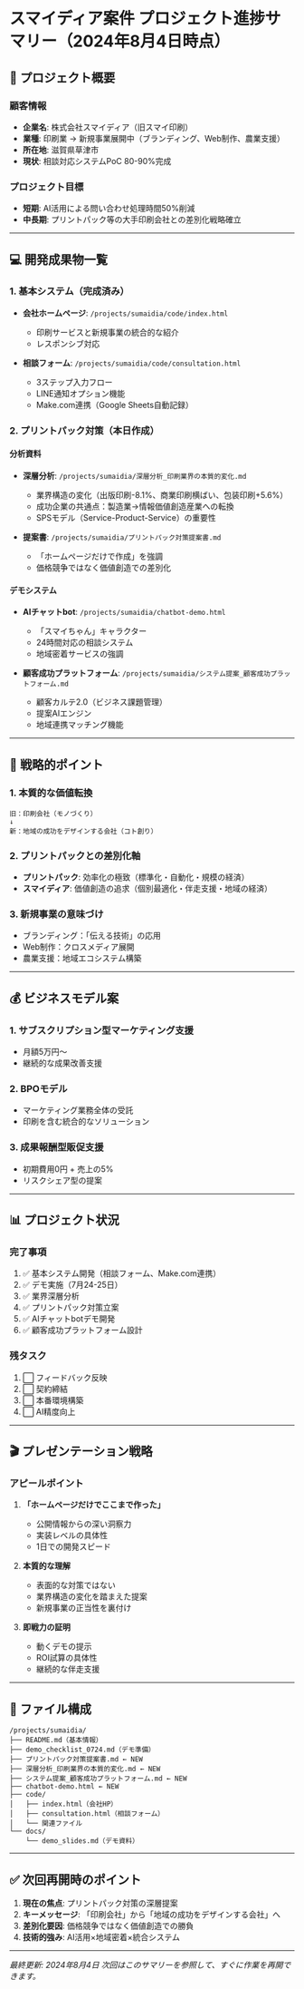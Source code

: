 # スマイディア案件 プロジェクト進捗サマリー（2024年8月4日時点）

## 📝 プロジェクト概要

### 顧客情報
- **企業名**: 株式会社スマイディア（旧スマイ印刷）
- **業種**: 印刷業 → 新規事業展開中（ブランディング、Web制作、農業支援）
- **所在地**: 滋賀県草津市
- **現状**: 相談対応システムPoC 80-90%完成

### プロジェクト目標
- **短期**: AI活用による問い合わせ処理時間50%削減
- **中長期**: プリントパック等の大手印刷会社との差別化戦略確立

---

## 💻 開発成果物一覧

### 1. 基本システム（完成済み）
- **会社ホームページ**: `/projects/sumaidia/code/index.html`
  - 印刷サービスと新規事業の統合的な紹介
  - レスポンシブ対応
  
- **相談フォーム**: `/projects/sumaidia/code/consultation.html`
  - 3ステップ入力フロー
  - LINE通知オプション機能
  - Make.com連携（Google Sheets自動記録）

### 2. プリントパック対策（本日作成）

#### 分析資料
- **深層分析**: `/projects/sumaidia/深層分析_印刷業界の本質的変化.md`
  - 業界構造の変化（出版印刷-8.1%、商業印刷横ばい、包装印刷+5.6%）
  - 成功企業の共通点：製造業→情報価値創造産業への転換
  - SPSモデル（Service-Product-Service）の重要性

- **提案書**: `/projects/sumaidia/プリントパック対策提案書.md`
  - 「ホームページだけで作成」を強調
  - 価格競争ではなく価値創造での差別化

#### デモシステム
- **AIチャットbot**: `/projects/sumaidia/chatbot-demo.html`
  - 「スマイちゃん」キャラクター
  - 24時間対応の相談システム
  - 地域密着サービスの強調

- **顧客成功プラットフォーム**: `/projects/sumaidia/システム提案_顧客成功プラットフォーム.md`
  - 顧客カルテ2.0（ビジネス課題管理）
  - 提案AIエンジン
  - 地域連携マッチング機能

---

## 🎯 戦略的ポイント

### 1. 本質的な価値転換
```
旧：印刷会社（モノづくり）
↓
新：地域の成功をデザインする会社（コト創り）
```

### 2. プリントパックとの差別化軸
- **プリントパック**: 効率化の極致（標準化・自動化・規模の経済）
- **スマイディア**: 価値創造の追求（個別最適化・伴走支援・地域の経済）

### 3. 新規事業の意味づけ
- ブランディング：「伝える技術」の応用
- Web制作：クロスメディア展開
- 農業支援：地域エコシステム構築

---

## 💰 ビジネスモデル案

### 1. サブスクリプション型マーケティング支援
- 月額5万円〜
- 継続的な成果改善支援

### 2. BPOモデル
- マーケティング業務全体の受託
- 印刷を含む統合的なソリューション

### 3. 成果報酬型販促支援
- 初期費用0円 + 売上の5%
- リスクシェア型の提案

---

## 📊 プロジェクト状況

### 完了事項
1. ✅ 基本システム開発（相談フォーム、Make.com連携）
2. ✅ デモ実施（7月24-25日）
3. ✅ 業界深層分析
4. ✅ プリントパック対策立案
5. ✅ AIチャットbotデモ開発
6. ✅ 顧客成功プラットフォーム設計

### 残タスク
1. ⬜ フィードバック反映
2. ⬜ 契約締結
3. ⬜ 本番環境構築
4. ⬜ AI精度向上

---

## 🎬 プレゼンテーション戦略

### アピールポイント
1. **「ホームページだけでここまで作った」**
   - 公開情報からの深い洞察力
   - 実装レベルの具体性
   - 1日での開発スピード

2. **本質的な理解**
   - 表面的な対策ではない
   - 業界構造の変化を踏まえた提案
   - 新規事業の正当性を裏付け

3. **即戦力の証明**
   - 動くデモの提示
   - ROI試算の具体性
   - 継続的な伴走支援

---

## 📁 ファイル構成

```
/projects/sumaidia/
├── README.md（基本情報）
├── demo_checklist_0724.md（デモ準備）
├── プリントパック対策提案書.md ← NEW
├── 深層分析_印刷業界の本質的変化.md ← NEW
├── システム提案_顧客成功プラットフォーム.md ← NEW
├── chatbot-demo.html ← NEW
├── code/
│   ├── index.html（会社HP）
│   ├── consultation.html（相談フォーム）
│   └── 関連ファイル
└── docs/
    └── demo_slides.md（デモ資料）
```

---

## ✅ 次回再開時のポイント

1. **現在の焦点**: プリントパック対策の深層提案
2. **キーメッセージ**: 「印刷会社」から「地域の成功をデザインする会社」へ
3. **差別化要因**: 価格競争ではなく価値創造での勝負
4. **技術的強み**: AI活用×地域密着×統合システム

---

*最終更新: 2024年8月4日*
*次回はこのサマリーを参照して、すぐに作業を再開できます。*